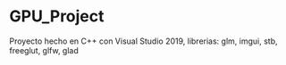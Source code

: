 # GPU_Project
 
Proyecto hecho en C++ con Visual Studio 2019, librerias: glm, imgui, stb, freeglut, glfw, glad
